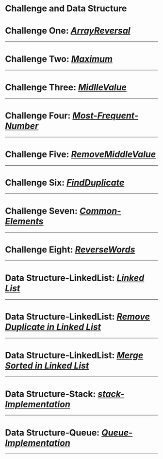 # Challenge and Data Structure


# Challenge One: *[ArrayReversal](./whiteboardchallenges-1/arrReversal/README.md)*

---


# Challenge Two: *[Maximum](./whiteboardchallenges-1/Maximum-Value/README.md)*

---

# Challenge Three: *[MidlleValue](./whiteboardchallenges-1/MidlleValue/README.md)*

---
   
# Challenge Four: *[Most-Frequent-Number](./whiteboardchallenges-1/Most-Frequent-Number/README.md)*

---

# Challenge Five: *[RemoveMiddleValue](./whiteboardchallenges-1/RemoveMiddleValue/README.md)*

---

# Challenge Six: *[FindDuplicate](./Challenges/FindDuplicate/FindDuplicate/README.md)*

---

# Challenge Seven: *[Common-Elements](./Challenges/Common-Elements/Common-Elements/README.md)*

---

# Challenge Eight: *[ReverseWords](./Challenges/ConsoleApp1/ConsoleApp1/README.md)*

---

# Data Structure-LinkedList: *[Linked List](./Data-Structures/LinkedList/LinkedList/ReadMe.md)*

---
# Data Structure-LinkedList: *[Remove Duplicate in Linked List](./Data-Structures/LinkedList/LinkedList/RemoveDuplicate/ReadMe.md)*

---

# Data Structure-LinkedList: *[Merge Sorted in Linked List](./Data-Structures/LinkedList/LinkedList/MergeSorted/README.md)*
---

# Data Structure-Stack:  *[stack-Implementation](./Data-Structures/Stack&Queue/Stack&Queue/Stack/README.md)*
---

# Data Structure-Queue:  *[Queue-Implementation](./Data-Structures/Stack&Queue/Stack&Queue/Queue/README.md)*
---